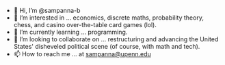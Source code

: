 - 👋 Hi, I’m @sampanna-b
- 👀 I’m interested in ... economics, discrete maths, probability theory, chess, and casino over-the-table card games (lol). 
- 🌱 I’m currently learning ... programming.
- 💞️ I’m looking to collaborate on ... restructuring and advancing the United States' disheveled political scene (of course, with math and tech).
- 📫 How to reach me ... at sampanna@upenn.edu

<!---
sampanna-b/sampanna-b is a ✨ special ✨ repository because its `README.md` (this file) appears on your GitHub profile.
You can click the Preview link to take a look at your changes.
--->
